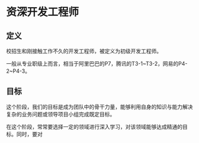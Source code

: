 # 资深开发工程师

## 定义

校招生和刚接触工作不久的开发工程师，被定义为初级开发工程师。

一般从专业职级上而言，相当于阿里巴巴的P7，腾讯的T3-1~T3-2，网易的P4-2~P4-3。

## 目标

这个阶段，我们的目标是成为团队中的骨干力量，能够利用自身的知识与能力解决复杂的业务问题或领导项目小组完成既定目标。

在这个阶段，常常要选择一定的领域进行深入学习，对该领域能够达成精通的目标。同时，要对

